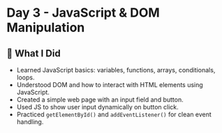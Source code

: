 # Day 3 - JavaScript & DOM Manipulation

## 🔸 What I Did
- Learned JavaScript basics: variables, functions, arrays, conditionals, loops.
- Understood DOM and how to interact with HTML elements using JavaScript.
- Created a simple web page with an input field and button.
- Used JS to show user input dynamically on button click.
- Practiced `getElementById()` and `addEventListener()` for clean event handling.

